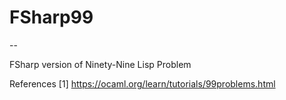 # FSharp99

--

FSharp version of Ninety-Nine Lisp Problem

References
[1] https://ocaml.org/learn/tutorials/99problems.html
